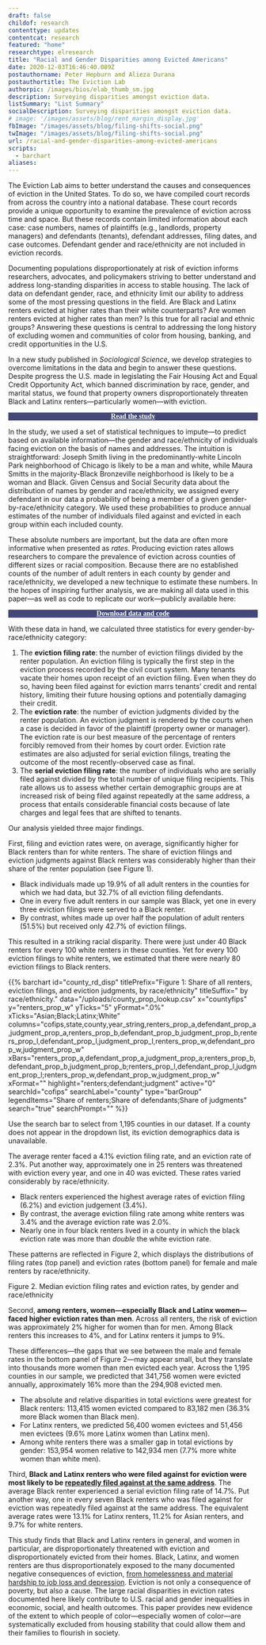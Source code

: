 ```yaml
---
draft: false
childof: research
contenttype: updates
contentcat: research
featured: "home"
researchtype: elresearch
title: "Racial and Gender Disparities among Evicted Americans"
date: 2020-12-03T16:46:40.089Z
postauthorname: Peter Hepburn and Alieza Durana
postauthortitle: The Eviction Lab
authorpic: /images/bios/elab_thumb_sm.jpg
description: Surveying disparities amongst eviction data.
listSummary: "List Summary"
socialDescription: Surveying disparities amongst eviction data.
# image: '/images/assets/blog/rent_margin_display.jpg'
fbImage: "/images/assets/blog/filing-shifts-social.png"
twImage: "/images/assets/blog/filing-shifts-social.png"
url: /racial-and-gender-disparities-among-evicted-americans
scripts:
  - barchart
aliases:
---
```


The Eviction Lab aims to better understand the causes and consequences of eviction in the United States. To do so, we have compiled court records from across the country into a national database. These court records provide a unique opportunity to examine the prevalence of eviction across time and space. But these records contain limited information about each case: case numbers, names of plaintiffs (e.g., landlords, property managers) and defendants (tenants), defendant addresses, filing dates, and case outcomes. Defendant gender and race/ethnicity are not included in eviction records.

Documenting populations disproportionately at risk of eviction informs researchers, advocates, and policymakers striving to better understand and address long-standing disparities in access to stable housing. The lack of data on defendant gender, race, and ethnicity limit our ability to address some of the most pressing questions in the field. Are Black and Latinx renters evicted at higher rates than their white counterparts? Are women renters evicted at higher rates than men? Is this true for all racial and ethnic groups? Answering these questions is central to addressing the long history of excluding women and communities of color from housing, banking, and credit opportunities in the U.S. 

In a new study published in _Sociological Science_, we develop strategies to overcome limitations in the data and begin to answer these questions. Despite progress the U.S. made in legislating the Fair Housing Act and Equal Credit Opportunity Act, which banned discrimination by race, gender, and marital status, we found that property owners disproportionately threaten Black and Latinx renters—particularly women—with eviction. 

<a href="/demographics-of-eviction-data" style="color: #fff;" download target="_blank"><p class="py-3 mx-3" style="text-align:center; background: #434878; font-family: 'GT-Eesti-Display-Bold'"><strong>Read the study</strong></p></a>

In the study, we used a set of statistical techniques to impute—to predict based on available information—the gender and race/ethnicity of individuals facing eviction on the basis of names and addresses. The intuition is straightforward: Joseph Smith living in the predominantly-white Lincoln Park neighborhood of Chicago is likely to be a man and white, while Maura Smitts in the majority-Black Bronzeville neighborhood is likely to be a woman and Black. Given Census and Social Security data about the distribution of names by gender and race/ethnicity, we assigned every defendant in our data a probability of being a member of a given gender-by-race/ethnicity category. We used these probabilities to produce annual estimates of the number of individuals filed against and evicted in each group within each included county. 

These absolute numbers are important, but the data are often more informative when presented as _rates_. Producing eviction rates allows researchers to compare the prevalence of eviction across counties of different sizes or racial composition. Because there are no established counts of the number of adult renters in each county by gender and race/ethnicity, we developed a new technique to estimate these numbers. In the hopes of inspiring further analysis, we are making all data used in this paper—as well as code to replicate our work—publicly available here:

<a href="/demographics-of-eviction-data" style="color: #fff;" download target="_blank"><p class="py-3 mx-3" style="text-align:center; background: #434878; font-family: 'GT-Eesti-Display-Bold'"><strong>Download data and code</strong></p></a>

With these data in hand, we calculated three statistics for every gender-by-race/ethnicity category:

<ol> 
<li>The <strong>eviction filing rate</strong>: the number of eviction filings divided by the renter population. An eviction filing is typically the first step in the eviction process recorded by the civil court system. Many tenants vacate their homes upon receipt of an eviction filing. Even when they do so, having been filed against for eviction marrs tenants’ credit and rental history, limiting their future housing options and potentially damaging their credit.</li> 

<li>The <strong>eviction rate</strong>: the number of eviction judgments divided by the renter population. An eviction judgment is rendered by the courts when a case is decided in favor of the plaintiff (property owner or manager). The eviction rate is our best measure of the percentage of renters forcibly removed from their homes by court order. Eviction rate estimates are also adjusted for serial eviction filings, treating the outcome of the most recently-observed case as final.</li>

<li>The <strong>serial eviction filing rate</strong>: the number of individuals who are serially filed against divided by the total number of unique filing recipients. This rate allows us to assess whether certain demographic groups are at increased risk of being filed against repeatedly at the same address, a process that entails considerable financial costs because of late charges and legal fees that are shifted to tenants.</li>
</ol>

Our analysis yielded three major findings. 

First, filing and eviction rates were, on average, significantly higher for Black renters than for white renters. The share of eviction filings and eviction judgments against Black renters was considerably higher than their share of the renter population (see Figure 1). 

- Black individuals made up 19.9% of all adult renters in the counties for which we had data, but 32.7% of all eviction filing defendants. 
- One in every five adult renters in our sample was Black, yet one in every three eviction filings were served to a Black renter. 
- By contrast, whites made up over half the population of adult renters (51.5%) but received only 42.7% of eviction filings. 

This resulted in a striking racial disparity. There were just under 40 Black renters for every 100 white renters in these counties. Yet for every 100 eviction filings to white renters, we estimated that there were nearly 80 eviction filings to Black renters.



{{% barchart id="county_rd_disp" titlePrefix="Figure 1: Share of all renters, eviction filings, and eviction judgments, by race/ethnicity" titleSuffix=" by race/ethnicity." data="/uploads/county_prop_lookup.csv" x="countyfips" y="renters_prop_w" yTicks="5" yFormat=".0%" xTicks="Asian;Black;Latinx;White" columns="cofips,state,county,year_string,renters_prop_a,defendant_prop_a,judgment_prop_a,renters_prop_b,defendant_prop_b,judgment_prop_b,renters_prop_l,defendant_prop_l,judgment_prop_l,renters_prop_w,defendant_prop_w,judgment_prop_w" xBars="renters_prop_a,defendant_prop_a,judgment_prop_a;renters_prop_b,defendant_prop_b,judgment_prop_b;renters_prop_l,defendant_prop_l,judgment_prop_l;renters_prop_w,defendant_prop_w,judgment_prop_w" xFormat="" highlight="renters;defendant;judgment" active="0" searchId="cofips" searchLabel="county" type="barGroup" legendItems="Share of renters;Share of defendants;Share of judgments" search="true" searchPrompt="" %}}

<div class="figcaption">
  <p>
   Use the search bar to select from 1,195 counties in our dataset. If a county does not appear in the dropdown list, its eviction demographics data is unavailable.
 </p> 
 </div>

The average renter faced a 4.1% eviction filing rate, and an eviction rate of 2.3%. Put another way, approximately one in 25 renters was threatened with eviction every year, and one in 40 was evicted. These rates varied considerably by race/ethnicity. 

- Black renters experienced the highest average rates of eviction filing (6.2%) and eviction judgement (3.4%). 
- By contrast, the average eviction filing rate among white renters was 3.4% and the average eviction rate was 2.0%. 
- Nearly one in four black renters lived in a county in which the black eviction rate was more than _double_ the white eviction rate. 

These patterns are reflected in Figure 2, which displays the distributions of filing rates (top panel) and eviction rates (bottom panel) for female and male renters by race/ethnicity. 


Figure 2. Median eviction filing rates and eviction rates, by gender and race/ethnicity

Second, **among renters, women—especially Black and Latinx women—faced higher eviction rates than men**. Across all renters, the risk of eviction was approximately 2% higher for women than for men. Among Black renters this increases to 4%, and for Latinx renters it jumps to 9%. 

These differences—the gaps that we see between the male and female rates in the bottom panel of Figure 2—may appear small, but they translate into thousands more women than men evicted each year. Across the 1,195 counties in our sample, we predicted that 341,756 women were evicted annually, approximately 16% more than the 294,908 evicted men. 

- The absolute and relative disparities in total evictions were greatest for Black renters: 113,415 women evicted compared to 83,182 men (36.3% more Black women than Black men). 
- For Latinx renters, we predicted 56,400 women evictees and 51,456 men evictees (9.6% more Latinx women than Latinx men). 
- Among white renters there was a smaller gap in total evictions by gender: 153,954 women relative to 142,934 men (7.7% more white women than white men).

Third, **Black and Latinx renters who were filed against for eviction were most likely to be <a href="/serial-eviction-filings/">repeatedly filed against at the same address</a>**. The average Black renter experienced a serial eviction filing rate of 14.7%. Put another way, one in every seven Black renters who was filed against for eviction was repeatedly filed against at the same address. The equivalent average rates were 13.1% for Latinx renters, 11.2% for Asian renters, and 9.7% for white renters.  

This study finds that Black and Latinx renters in general, and women in particular, are disproportionately threatened with eviction and disproportionately evicted from their homes. Black, Latinx, and women renters are thus disproportionately exposed to the many documented negative consequences of eviction, <a href="https://academic.oup.com/sf/article-abstract/94/1/295/1754025" target="_blank">from homelessness and material hardship to job loss and depression</a>. Eviction is not only a consequence of poverty, but also a cause. The large racial disparities in eviction rates documented here likely contribute to U.S. racial and gender inequalities in economic, social, and health outcomes. This paper provides new evidence of the extent to which people of color—especially women of color—are systematically excluded from housing stability that could allow them and their families to flourish in society.



